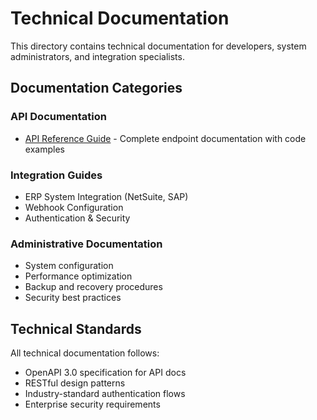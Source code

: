 # Technical Documentation

This directory contains technical documentation for developers, system administrators, and integration specialists.

## Documentation Categories

### API Documentation
- [API Reference Guide](../api/reference.html) - Complete endpoint documentation with code examples

### Integration Guides
- ERP System Integration (NetSuite, SAP)
- Webhook Configuration
- Authentication & Security

### Administrative Documentation
- System configuration
- Performance optimization
- Backup and recovery procedures
- Security best practices

## Technical Standards

All technical documentation follows:
- OpenAPI 3.0 specification for API docs
- RESTful design patterns
- Industry-standard authentication flows
- Enterprise security requirements